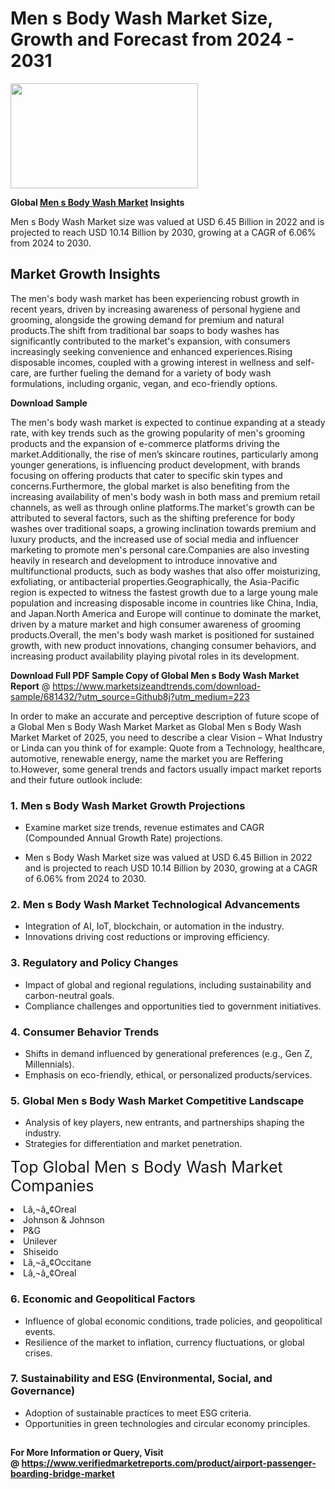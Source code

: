 <H1>Men s Body Wash Market Size, Growth and Forecast from 2024 - 2031</H1><img class="aligncenter size-medium wp-image-584254" src="https://thirdeyenews.in/wp-content/uploads/2024/09/Global-Market-Research-300x168.jpeg" alt="" width="300" height="168" /><p><strong>Global&nbsp;<a href="https://www.marketsizeandtrends.com/download-sample/681432/?utm_source=Github8j?utm_medium=223">Men s Body Wash Market</a> Insights</strong></p><p>Men s Body Wash Market size was valued at USD 6.45 Billion in 2022 and is projected to reach USD 10.14 Billion by 2030, growing at a CAGR of 6.06% from 2024 to 2030.</p><p><h2>Market Growth Insights</h2> <p>The men's body wash market has been experiencing robust growth in recent years, driven by increasing awareness of personal hygiene and grooming, alongside the growing demand for premium and natural products.The shift from traditional bar soaps to body washes has significantly contributed to the market's expansion, with consumers increasingly seeking convenience and enhanced experiences.Rising disposable incomes, coupled with a growing interest in wellness and self-care, are further fueling the demand for a variety of body wash formulations, including organic, vegan, and eco-friendly options.</p> <p><strong>Download Sample</strong></p> <p>The men's body wash market is expected to continue expanding at a steady rate, with key trends such as the growing popularity of men's grooming products and the expansion of e-commerce platforms driving the market.Additionally, the rise of men’s skincare routines, particularly among younger generations, is influencing product development, with brands focusing on offering products that cater to specific skin types and concerns.Furthermore, the global market is also benefiting from the increasing availability of men's body wash in both mass and premium retail channels, as well as through online platforms.The market's growth can be attributed to several factors, such as the shifting preference for body washes over traditional soaps, a growing inclination towards premium and luxury products, and the increased use of social media and influencer marketing to promote men's personal care.Companies are also investing heavily in research and development to introduce innovative and multifunctional products, such as body washes that also offer moisturizing, exfoliating, or antibacterial properties.Geographically, the Asia-Pacific region is expected to witness the fastest growth due to a large young male population and increasing disposable income in countries like China, India, and Japan.North America and Europe will continue to dominate the market, driven by a mature market and high consumer awareness of grooming products.Overall, the men's body wash market is positioned for sustained growth, with new product innovations, changing consumer behaviors, and increasing product availability playing pivotal roles in its development.<p><span class=""><strong>Download Full PDF Sample Copy of Global Men s Body Wash Market Report</strong> @ <a href="https://www.marketsizeandtrends.com/download-sample/681432/?utm_source=Github8j?utm_medium=223" target="_blank">https://www.marketsizeandtrends.com/download-sample/681432/?utm_source=Github8j?utm_medium=223</a></span></p><p>In order to make an accurate and perceptive description of future scope of a Global&nbsp;Men s Body Wash Market Market as Global&nbsp;Men s Body Wash Market Market of 2025, you need to describe a clear Vision &ndash; What Industry or Linda can you think of for example: Quote from a Technology, healthcare, automotive, renewable energy, name the market you are Reffering to.However, some general trends and factors usually impact market reports and their future outlook include:</p><h3>1.&nbsp;<strong>Men s Body Wash Market Growth Projections</strong></h3><ul><li>Examine market size trends, revenue estimates and CAGR (Compounded Annual Growth Rate) projections.</li><li><p>Men s Body Wash Market size was valued at USD 6.45 Billion in 2022 and is projected to reach USD 10.14 Billion by 2030, growing at a CAGR of 6.06% from 2024 to 2030.</p></li></ul><h3>2.&nbsp;<strong>Men s Body Wash Market Technological Advancements</strong></h3><ul><li>Integration of AI, IoT, blockchain, or automation in the industry.</li><li>Innovations driving cost reductions or improving efficiency.</li></ul><h3>3.&nbsp;<strong>Regulatory and Policy Changes</strong></h3><ul><li>Impact of global and regional regulations, including sustainability and carbon-neutral goals.</li><li>Compliance challenges and opportunities tied to government initiatives.</li></ul><h3>4.&nbsp;<strong>Consumer Behavior Trends</strong></h3><ul><li>Shifts in demand influenced by generational preferences (e.g., Gen Z, Millennials).</li><li>Emphasis on eco-friendly, ethical, or personalized products/services.</li></ul><h3>5.&nbsp;<strong>Global Men s Body Wash Market Competitive Landscape</strong></h3><ul><li>Analysis of key players, new entrants, and partnerships shaping the industry.</li><li>Strategies for differentiation and market penetration.</li></ul><p data-pm-slice="1 1 []"><span style="color: inherit; font-family: inherit; font-size: 25px;">Top Global Men s Body Wash Market Companies</span></p><div class="" data-test-id=""><p><li>Lâ‚¬â„¢Oreal</li><li> Johnson & Johnson</li><li> P&G</li><li> Unilever</li><li> Shiseido</li><li> Lâ‚¬â„¢Occitane</li><li> Lâ‚¬â„¢Oreal</li></p></div><h3>6.&nbsp;<strong>Economic and Geopolitical Factors</strong></h3><ul><li>Influence of global economic conditions, trade policies, and geopolitical events.</li><li>Resilience of the market to inflation, currency fluctuations, or global crises.</li></ul><h3>7.&nbsp;<strong>Sustainability and ESG (Environmental, Social, and Governance)</strong></h3><ul><li>Adoption of sustainable practices to meet ESG criteria.</li><li>Opportunities in green technologies and circular economy principles.</li></ul><h2><strong style="font-size: 14px;">For More Information or Query, Visit @&nbsp;</strong><a style="background-color: #ffffff; font-size: 14px;" href="https://www.marketsizeandtrends.com/report/men-s-body-wash-market/" target="_blank">https://www.verifiedmarketreports.com/product/airport-passenger-boarding-bridge-market</a></h2>